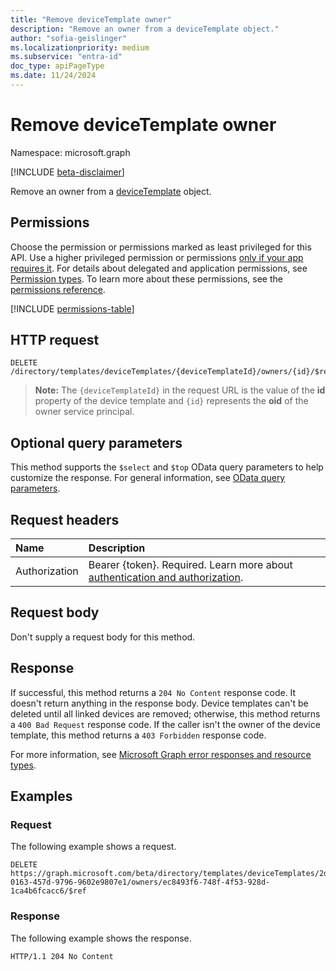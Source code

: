 ```yaml
---
title: "Remove deviceTemplate owner"
description: "Remove an owner from a deviceTemplate object."
author: "sofia-geislinger"
ms.localizationpriority: medium
ms.subservice: "entra-id"
doc_type: apiPageType
ms.date: 11/24/2024
---
```


# Remove deviceTemplate owner

Namespace: microsoft.graph

[!INCLUDE [beta-disclaimer](../../includes/beta-disclaimer.md)]

Remove an owner from a [deviceTemplate](../resources/devicetemplate.md) object.

## Permissions

Choose the permission or permissions marked as least privileged for this API. Use a higher privileged permission or permissions [only if your app requires it](/graph/permissions-overview#best-practices-for-using-microsoft-graph-permissions). For details about delegated and application permissions, see [Permission types](/graph/permissions-overview#permission-types). To learn more about these permissions, see the [permissions reference](/graph/permissions-reference).

<!-- {
  "blockType": "permissions",
  "name": "devicetemplate-delete-owners-permissions"
}
-->
[!INCLUDE [permissions-table](../includes/permissions/devicetemplate-delete-owners-permissions.md)]

## HTTP request

<!-- { "blockType": "ignored" } -->
```http
DELETE /directory/templates/deviceTemplates/{deviceTemplateId}/owners/{id}/$ref
```

> **Note:** The `{deviceTemplateId}` in the request URL is the value of the **id** property of the device template and `{id}` represents the **oid** of the owner service principal.

## Optional query parameters

This method supports the `$select` and `$top` OData query parameters to help customize the response. For general information, see [OData query parameters](/graph/query-parameters).

## Request headers

|Name|Description|
|:---|:---|
|Authorization|Bearer {token}. Required. Learn more about [authentication and authorization](/graph/auth/auth-concepts).|

## Request body

Don't supply a request body for this method.

## Response

If successful, this method returns a `204 No Content` response code. It doesn't return anything in the response body. Device templates can't be deleted until all linked devices are removed; otherwise, this method returns a `400 Bad Request` response code. If the caller isn't the owner of the device template, this method returns a `403 Forbidden` response code.

For more information, see [Microsoft Graph error responses and resource types](/graph/errors).

## Examples

### Request

The following example shows a request.
<!-- {
  "blockType": "request",
  "name": "delete_owners_from_devicetemplate"
}
-->
``` http
DELETE https://graph.microsoft.com/beta/directory/templates/deviceTemplates/2d62b12a-0163-457d-9796-9602e9807e1/owners/ec8493f6-748f-4f53-928d-1ca4b6fcacc6/$ref
```

### Response

The following example shows the response.
<!-- {
  "blockType": "response",
  "truncated": true
}
-->
``` http
HTTP/1.1 204 No Content
```
